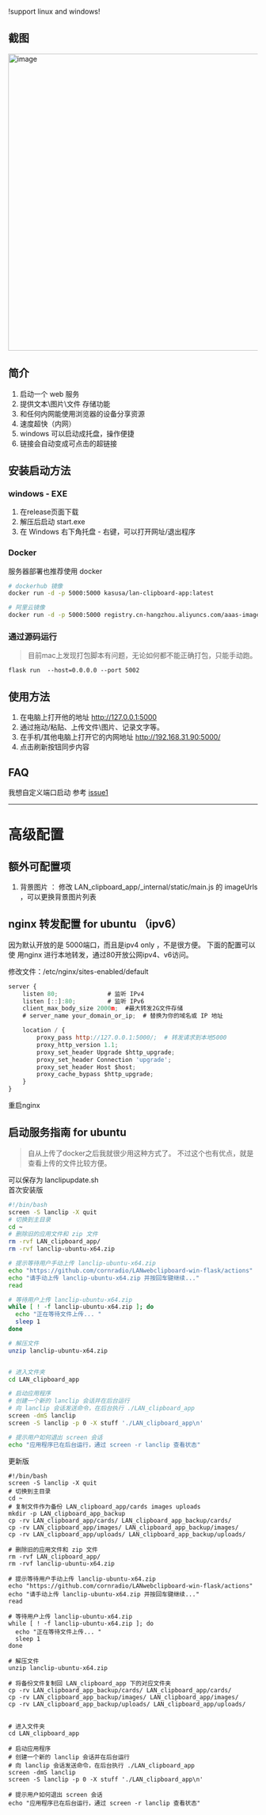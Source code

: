 !support linux and windows!
## 截图

<img src="https://github.com/user-attachments/assets/70c4b599-0cb0-4ed1-9fad-ae52b06fecd7" alt="image" width="600"/>

## 简介
1.  启动一个 web 服务
2.  提供文本\图片\文件 存储功能
3.  和任何内网能使用浏览器的设备分享资源
4.  速度超快（内网）
5.  windows 可以启动成托盘，操作便捷
6.  链接会自动变成可点击的超链接

## 安装启动方法
### windows - EXE
1. 在release页面下载
2. 解压后启动 start.exe
3. 在 Windows 右下角托盘 - 右键，可以打开网址/退出程序

### Docker
服务器部署也推荐使用 docker

```sh
# dockerhub 镜像
docker run -d -p 5000:5000 kasusa/lan-clipboard-app:latest

# 阿里云镜像
docker run -d -p 5000:5000 registry.cn-hangzhou.aliyuncs.com/aaas-images/lan-clipboard-app:latest
```

### 通过源码运行
> 目前mac上发现打包脚本有问题，无论如何都不能正确打包，只能手动跑。
> 
```
flask run  --host=0.0.0.0 --port 5002
```

## 使用方法
1. 在电脑上打开他的地址 http://127.0.0.1:5000
2. 通过拖动/粘贴、上传文件\图片、记录文字等。
3. 在手机/其他电脑上打开它的内网地址 http://192.168.31.90:5000/
4. 点击刷新按钮同步内容


## FAQ
我想自定义端口启动 参考 [issue1](https://github.com/cornradio/LANwebclipboard-win-flask/issues/1)

---

# 高级配置

## 额外可配置项
1. 背景图片 ： 修改 LAN_clipboard_app/_internal/static/main.js 的 imageUrls ，可以更换背景图片列表

## nginx 转发配置 for ubuntu （ipv6）
因为默认开放的是 5000端口，而且是ipv4 only ，不是很方便。
下面的配置可以使 用nginx 进行本地转发，通过80开放公网ipv4、v6访问。

修改文件：/etc/nginx/sites-enabled/default 
```js
server {
    listen 80;              # 监听 IPv4
    listen [::]:80;         # 监听 IPv6
    client_max_body_size 2000m;  #最大转发2G文件存储
    # server_name your_domain_or_ip;  # 替换为你的域名或 IP 地址

    location / {
        proxy_pass http://127.0.0.1:5000/;  # 转发请求到本地5000
        proxy_http_version 1.1;
        proxy_set_header Upgrade $http_upgrade;
        proxy_set_header Connection 'upgrade';
        proxy_set_header Host $host;
        proxy_cache_bypass $http_upgrade;
    }
}
```
重启nginx

## 启动服务指南 for ubuntu

> 自从上传了docker之后我就很少用这种方式了。
> 不过这个也有优点，就是查看上传的文件比较方便。
>

可以保存为 lanclipupdate.sh  
首次安装版
```sh
#!/bin/bash
screen -S lanclip -X quit
# 切换到主目录
cd ~
# 删除旧的应用文件和 zip 文件
rm -rvf LAN_clipboard_app/
rm -rvf lanclip-ubuntu-x64.zip

# 提示等待用户手动上传 lanclip-ubuntu-x64.zip
echo "https://github.com/cornradio/LANwebclipboard-win-flask/actions"
echo "请手动上传 lanclip-ubuntu-x64.zip 并按回车键继续..."
read

# 等待用户上传 lanclip-ubuntu-x64.zip
while [ ! -f lanclip-ubuntu-x64.zip ]; do
  echo "正在等待文件上传... "
  sleep 1
done

# 解压文件
unzip lanclip-ubuntu-x64.zip


# 进入文件夹
cd LAN_clipboard_app

# 启动应用程序
# 创建一个新的 lanclip 会话并在后台运行
# 向 lanclip 会话发送命令，在后台执行 ./LAN_clipboard_app
screen -dmS lanclip
screen -S lanclip -p 0 -X stuff './LAN_clipboard_app\n'

# 提示用户如何退出 screen 会话
echo "应用程序已在后台运行，通过 screen -r lanclip 查看状态"
```

更新版
```
#!/bin/bash
screen -S lanclip -X quit
# 切换到主目录
cd ~
# 复制文件作为备份 LAN_clipboard_app/cards images uploads
mkdir -p LAN_clipboard_app_backup
cp -rv LAN_clipboard_app/cards/ LAN_clipboard_app_backup/cards/
cp -rv LAN_clipboard_app/images/ LAN_clipboard_app_backup/images/
cp -rv LAN_clipboard_app/uploads/ LAN_clipboard_app_backup/uploads/

# 删除旧的应用文件和 zip 文件
rm -rvf LAN_clipboard_app/
rm -rvf lanclip-ubuntu-x64.zip

# 提示等待用户手动上传 lanclip-ubuntu-x64.zip
echo "https://github.com/cornradio/LANwebclipboard-win-flask/actions"
echo "请手动上传 lanclip-ubuntu-x64.zip 并按回车键继续..."
read

# 等待用户上传 lanclip-ubuntu-x64.zip
while [ ! -f lanclip-ubuntu-x64.zip ]; do
  echo "正在等待文件上传... "
  sleep 1
done

# 解压文件
unzip lanclip-ubuntu-x64.zip

# 将备份文件复制回 LAN_clipboard_app 下的对应文件夹
cp -rv LAN_clipboard_app_backup/cards/ LAN_clipboard_app/cards/
cp -rv LAN_clipboard_app_backup/images/ LAN_clipboard_app/images/
cp -rv LAN_clipboard_app_backup/uploads/ LAN_clipboard_app/uploads/


# 进入文件夹
cd LAN_clipboard_app

# 启动应用程序
# 创建一个新的 lanclip 会话并在后台运行
# 向 lanclip 会话发送命令，在后台执行 ./LAN_clipboard_app
screen -dmS lanclip
screen -S lanclip -p 0 -X stuff './LAN_clipboard_app\n'

# 提示用户如何退出 screen 会话
echo "应用程序已在后台运行，通过 screen -r lanclip 查看状态"
```





